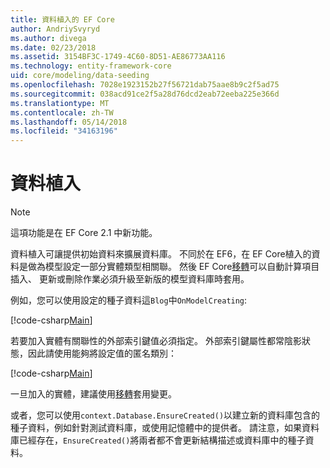 ```yaml
---
title: 資料植入的 EF Core
author: AndriySvyryd
ms.author: divega
ms.date: 02/23/2018
ms.assetid: 3154BF3C-1749-4C60-8D51-AE86773AA116
ms.technology: entity-framework-core
uid: core/modeling/data-seeding
ms.openlocfilehash: 7028e1923152b27f56721dab75aae8b9c2f5ad75
ms.sourcegitcommit: 038acd91ce2f5a28d76dcd2eab72eeba225e366d
ms.translationtype: MT
ms.contentlocale: zh-TW
ms.lasthandoff: 05/14/2018
ms.locfileid: "34163196"
---
```

# <a name="data-seeding"></a>資料植入

> [!NOTE]  
> 這項功能是在 EF Core 2.1 中新功能。

資料植入可讓提供初始資料來擴展資料庫。 不同於在 EF6，在 EF Core植入的資料是做為模型設定一部分實體類型相關聯。 然後 EF Core[移轉](xref:core/managing-schemas/migrations/index)可以自動計算項目插入、 更新或刪除作業必須升級至新版的模型資料庫時套用。

例如，您可以使用設定的種子資料這`Blog`中`OnModelCreating`:

[!code-csharp[Main](../../../samples/core/DataSeeding/DataSeedingContext.cs?name=BlogSeed)]

若要加入實體有關聯性的外部索引鍵值必須指定。 外部索引鍵屬性都常陰影狀態，因此請使用能夠將設定值的匿名類別：

[!code-csharp[Main](../../../samples/core/DataSeeding/DataSeedingContext.cs?name=PostSeed)]

一旦加入的實體，建議使用[移轉](xref:core/managing-schemas/migrations/index)套用變更。 

或者，您可以使用`context.Database.EnsureCreated()`以建立新的資料庫包含的種子資料，例如針對測試資料庫，或使用記憶體中的提供者。 請注意，如果資料庫已經存在，`EnsureCreated()`將兩者都不會更新結構描述或資料庫中的種子資料。
